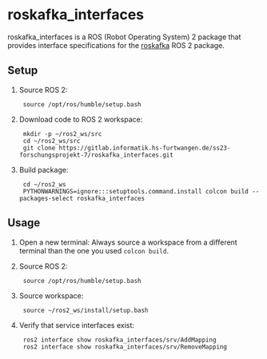 # roskafka_interfaces

roskafka_interfaces is a ROS (Robot Operating System) 2 package that provides interface specifications for the [roskafka](https://gitlab.informatik.hs-furtwangen.de/ss23-forschungsprojekt-7/roskafka) ROS 2 package.

## Setup

1. Source ROS 2:

        source /opt/ros/humble/setup.bash

2. Download code to ROS 2 workspace:

        mkdir -p ~/ros2_ws/src
        cd ~/ros2_ws/src
        git clone https://gitlab.informatik.hs-furtwangen.de/ss23-forschungsprojekt-7/roskafka_interfaces.git

3. Build package:

        cd ~/ros2_ws
        PYTHONWARNINGS=ignore:::setuptools.command.install colcon build --packages-select roskafka_interfaces

## Usage

1. Open a new terminal: Always source a workspace from a different terminal than the one you used `colcon build`.

2. Source ROS 2:

        source /opt/ros/humble/setup.bash

3. Source workspace:

        source ~/ros2_ws/install/setup.bash

4. Verify that service interfaces exist:

        ros2 interface show roskafka_interfaces/srv/AddMapping
        ros2 interface show roskafka_interfaces/srv/RemoveMapping

